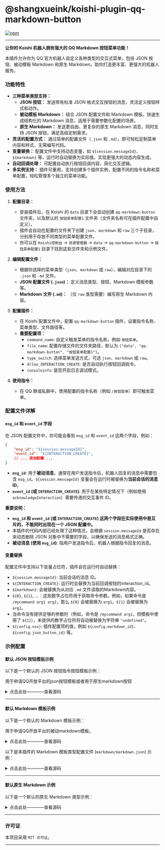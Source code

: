 # @shangxueink/koishi-plugin-qq-markdown-button

[![npm](https://img.shields.io/npm/v/@shangxueink/koishi-plugin-qq-markdown-button?style=flat-square)](https://www.npmjs.com/package/@shangxueink/koishi-plugin-qq-markdown-button)

---

**让你的 Koishi 机器人拥有强大的 QQ Markdown 按钮菜单功能！**

本插件允许你为 QQ 官方机器人自定义各种类型的交互式菜单，包括 JSON 按钮、被动模板 Markdown 和原生 Markdown，助你打造更丰富、更强大的机器人服务。

### 功能特性

*   **三种菜单类型支持：**
    *   **JSON 按钮：** 发送带有标准 JSON 格式交互按钮的消息，灵活定义按钮样式和动作。
    *   **被动模板 Markdown：** 结合 JSON 配置文件和 Markdown 模板，快速生成结构化的 Markdown 消息，适用于需要参数化配置的场景。
    *   **原生 Markdown：** 发送更自由、更复杂的原生 Markdown 消息，同时支持 JSON 按钮，满足高级定制需求。
*   **灵活的配置方式：** 通过简单的配置文件（`.json` 和 `.md`），即可轻松定制菜单内容和样式，无需编写代码。
*   **变量替换：** 配置文件中支持动态变量，如 `${session.messageId}`、`${markdown}` 等，运行时自动替换为实际值，实现更强大的动态内容生成。
*   **自动回调处理：** 可配置自动执行按钮回调内容，简化交互逻辑。
*   **多实例支持：** 插件可重用，支持创建多个插件实例，配置不同的指令名称和菜单配置，轻松管理多个独立的菜单功能。


### 使用方法

1.  **配置目录：**
    *   安装插件后，在 Koishi 的 `data` 目录下会自动创建 `qq-markdown-button` 文件夹，以及默认的 `按钮菜单配置1` 文件夹（文件夹名称可在插件配置中自定义）。
    *   插件会自动在配置的文件夹下创建 `json`、`markdown` 和 `raw` 三个子目录，分别用于存放不同类型的菜单配置文件。
    *   你可以在 `Koishi控制台` -> `资源管理器` -> `data` -> `qq-markdown-button` -> `按钮菜单配置1` 目录下找到这些文件夹和示例文件。

2.  **编辑配置文件：**
    *   根据你选择的菜单类型（`json`、`markdown` 或 `raw`），编辑对应目录下的 `.json` 和 `.md` 文件。
    *   **JSON 配置文件 (`.json`)：** 定义消息类型、按钮、Markdown 模板参数等。
    *   **Markdown 文件 (`.md`)：** （仅 `raw` 类型需要）编写原生 Markdown 内容。

3.  **配置插件：**
    *   在 Koishi 配置文件中，配置 `qq-markdown-button` 插件，设置指令名称、菜单类型、文件路径等。
    *   **重要配置项：**
        *   `command_name`: 自定义触发菜单的指令名称，例如 `按钮菜单`。
        *   `file_name`: 配置存储文件的文件夹路径，默认为 `["data", "qq-markdown-button", "按钮菜单配置1"]`。
        *   `type_switch`: 选择菜单发送方式，可选 `json`、`markdown` 或 `raw`。
        *   `Allow_INTERACTION_CREATE`: 是否自动执行按钮回调指令。
        *   `consoleinfo`: 是否开启日志调试模式。

4.  **使用指令：**
    *   在 QQ 群或私聊中，使用配置的指令名称（例如 `/按钮菜单`）即可触发菜单。

### 配置文件详解

#### `msg_id` 和 `event_id` 字段

在 JSON 配置文件中，你可能会看到 `msg_id` 和 `event_id` 这两个字段，例如：

```json
{
    "msg_id": "${session.messageId}",
    "event_id": "${INTERACTION_CREATE}",
    // ... 其他配置 ...
}
```

*   **`msg_id`**: 用于**被动消息**，通常在用户发送指令后，机器人回复的消息中需要包含 `msg_id`。`${session.messageId}` 变量会在运行时被替换为**当前会话的消息 ID**。
*   **`event_id` (或 `INTERACTION_CREATE`)**: 用于在某些特定情况下（例如使用 `acknowledgeInteraction`）需要传递的交互事件 ID。

**重要说明：**

*   **`msg_id` 和 `event_id` (或 `INTERACTION_CREATE`) 这两个字段在实际使用中是互斥的，不能同时出现在一个 JSON 配置中。**
*   本插件的代码内部已经处理了这种情况，会根据 `session.messageId` 是否存在来动态删除 JSON 对象中不需要的字段，以确保发送的消息格式正确。
*   **被动消息 (使用 `msg_id`)**: 指用户发送指令后，机器人根据指令回复的消息。

#### 变量替换

配置文件中支持以下变量占位符，插件会在运行时自动替换：

*   `${session.messageId}`: 当前会话的消息 ID。
*   `${INTERACTION_CREATE}`: 运行时会替换为当前回调按钮的interaction_id。
*   `${markdown}`: 会被替换为从对应 `.md` 文件读取的Markdown内容。
*   `${0}`, `${1}`, ...：这些数字占位符用于获取命令参数。例如，如果命令是 `/mycommand arg1 arg2`，那么 `${0}` 会被替换为 `arg1`，`${1}` 会被替换为 `arg2`。
*   当命令没有提供足够的参数时（例如，命令是 `/mycommand arg1`，但模板中使用了 `${1}`），未提供的数字占位符将自动被替换为字符串 `"undefined"`。
*   `${config.xxx}`: 插件配置项的值，例如 `${config.markdown_id}`、`${config.json_button_id}` 等。

### 示例配置

#### 默认 JSON 按钮模板示例

以下是一个默认的 JSON 按钮指令按钮模板示例：

用于申请QQ开放平台的json按钮模板或者用于原生markdown按钮

<details>
<summary>点击此处————查看源码</summary>

```json
{
  "rows": [
    {
      "buttons": [
        {
          "render_data": {
            "label": "再来一张😽",
            "style": 2
          },
          "action": {
            "type": 2,
            "permission": {
              "type": 2
            },
            "data": "/再来一张",
            "enter": true
          }
        },
        {
          "render_data": {
            "label": "随机一张😼",
            "style": 2
          },
          "action": {
            "type": 2,
            "permission": {
              "type": 2
            },
            "data": "/随机表情包",
            "enter": true
          }
        }
      ]
    },
    {
      "buttons": [
        {
          "render_data": {
            "label": "返回列表😸",
            "style": 2
          },
          "action": {
            "type": 2,
            "permission": {
              "type": 2
            },
            "data": "/表情包列表",
            "enter": true
          }
        }
      ]
    }
  ]
}
```

以下是本插件的 JSON 按钮类型配置文件 (`json/json.json`) 示例：

```json
{
    "msg_id": "${session.messageId}",
    "event_id": "${INTERACTION_CREATE}",
    "msg_type": 2,
    "content": "",
    "keyboard": {
        "id": "${config.json_button_id}"
    }
}
```
</details>

---

#### 默认 Markdown 模板示例

以下是一个默认的 Markdown 模板示例：

用于申请QQ开放平台的被动markdown模板。
<details>
<summary>点击此处————查看源码</summary>

```markdown
{{.text1}}
{{.text2}}
{{.img}}{{.url}}
```

**配置模板参数示例：**

| 参数    | 示例值                           |
| ------- | -------------------------------- |
| `text1` | 这是第一段文字                   |
| `text2` | 这是第二段文字                   |
| `img`   | `![img]`                         |
| `url`   | `(https://koishi.chat/logo.png)` |


</details>


以下是本插件的 Markdown 模板类型配置文件 (`markdown/markdown.json`) 示例：

<details>
<summary>点击此处————查看源码</summary>

```json
{
    "msg_type": 2,
    "msg_id": "${session.messageId}",
    "event_id": "${INTERACTION_CREATE}",
    "markdown": {
        "custom_template_id": "${config.markdown_id}",
        "params": [
            {
                "key": "text1",
                "values": [
                    "第一个文字参数"
                ]
            },
            {
                "key": "text2",
                "values": [
                    "第二个文字参数"
                ]
            },
            {
                "key": "img",
                "values": [
                    "![img#338px #250px]"
                ]
            },
            {
                "key": "url",
                "values": [
                    "(https://i0.hdslb.com/bfs/note/457c42064e08c44ffef1b047478671db3f06412f.jpg)"
                ]
            }
        ]
    },
    "keyboard": {
        "id": "${config.json_button_id}"
    }
}
```
</details>

---

#### 默认原生 Markdown 示例

以下是一个默认的原生 Markdown 类型示例：

<details>
<summary>点击此处————查看源码</summary>

**JSON 配置文件 (`raw/raw_markdown.json`)：**

```json
{
    "msg_type": 2,
    "msg_id": "${session.messageId}",
    "event_id": "${INTERACTION_CREATE}",
    "markdown": {
        "content": "${markdown}"
    },
    "keyboard": {
        "content": {
            "rows": [
                {
                    "buttons": [
                        {
                            "render_data": {
                                "label": "再来一次",
                                "style": 2
                            },
                            "action": {
                                "type": 2,
                                "permission": {
                                    "type": 2
                                },
                                "data": "${config.command_name}",
                                "enter": true
                            }
                        }
                    ]
                }
            ]
        }
    }
}
```

**Markdown 文件 (`raw/raw_markdown.md`)：**

```markdown
# 你好啊

这是一个 markdown 消息哦~
```

</details>

---

### 许可证

本项目采用 `MIT 许可证`。

---